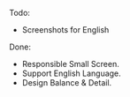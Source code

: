 Todo:
- Screenshots for English

Done:
- Responsible Small Screen.
- Support English Language.
- Design Balance & Detail.

